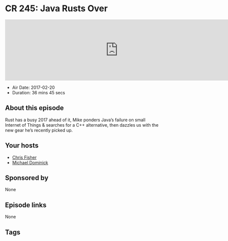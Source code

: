 # CR 245: Java Rusts Over

<iframe src="https://player.fireside.fm/v2/MLf2ZzhC+dCc57j90?theme=dark" width="740" height="200" frameborder="0" scrolling="no"></iframe>

* Air Date: 2017-02-20
* Duration: 36 mins 45 secs

## About this episode

Rust has a busy 2017 ahead of it, Mike ponders Java’s failure on small Internet of Things & searches for a C++ alternative, then dazzles us with the new gear he’s recently picked up.

## Your hosts
* [Chris Fisher](https://coder.show/hosts/chrislas)
* [Michael Dominick](https://coder.show/hosts/michael)

## Sponsored by

None



## Episode links

None



## Tags

